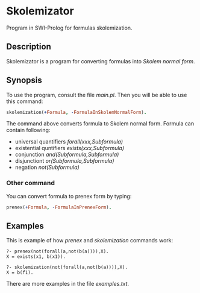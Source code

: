 # Skolemizator
Program in SWI-Prolog for formulas skolemization.

## Description
Skolemizator is a program for converting formulas into *Skolem normal form*. 

## Synopsis
To use the program, consult the file *main.pl*. Then you will be able to use this command:

```prolog
skolemization(+Formula, -FormulaInSkolemNormalForm).
```

The command above converts formula to Skolem normal form. Formula can contain following:
- universal quantifiers *forall(xxx,Subformula)*
- existential quntifiers *exists(xxx,Subformula)*
- conjunction *and(Subformula,Subformula)*
- disjunctiont *or(Subformula,Subformula)*
- negation *not(Subformula)*

### Other command
You can convert formula to prenex form by typing:

```prolog
prenex(+Formula, -FormulaInPrenexForm).
```

## Examples

This is example of how *prenex* and *skolemization* commands work:

```
?- prenex(not(forall(a,not(b(a)))),X).
X = exists(x1, b(x1)).

?- skolemization(not(forall(a,not(b(a)))),X).
X = b(f1).
```

There are more examples in the file *examples.txt*.